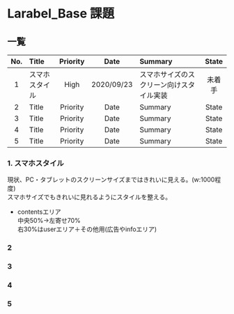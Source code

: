 # Larabel_Base 課題

## 一覧

|No.|Title|Priority|Date|Summary|State|
|:--:|:---|:--:|:--:|:---|:--:|
|1|スマホスタイル|High|2020/09/23|スマホサイズのスクリーン向けスタイル実装|未着手|
|2|Title|Priority|Date|Summary|State|
|3|Title|Priority|Date|Summary|State|
|4|Title|Priority|Date|Summary|State|
|5|Title|Priority|Date|Summary|State|

### 1. スマホスタイル

現状、PC・タブレットのスクリーンサイズまではきれいに見える。(w:1000程度)  
スマホサイズでもきれいに見れるようにスタイルを整える。  

- contentsエリア  
  中央50%→左寄せ70%  
  右30%はuserエリア＋その他用(広告やinfoエリア)  

### 2

### 3

### 4

### 5


